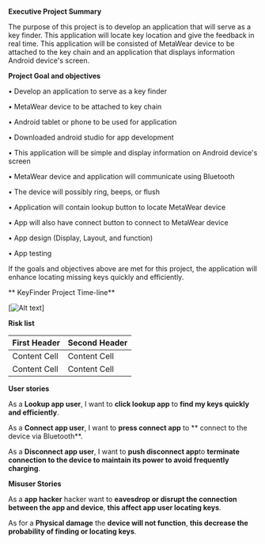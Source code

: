 **Executive Project Summary**

The purpose of this project is to develop an application that will serve as a key finder. 
This application will locate key location and give the feedback in real time. 
This application will be consisted of MetaWear device to be attached to the key chain and an application that displays information Android device's screen.

**Project Goal and objectives**

• Develop an application to serve as a key finder

• MetaWear device to be attached to key chain

• Android tablet or phone to be used for application

• Downloaded android studio for app development

• This application will be simple and display information on Android device's screen

• MetaWear device and application will communicate using Bluetooth

• The device will possibly ring, beeps, or flush 

• Application will contain lookup button to locate MetaWear device

• App will also have connect button to connect to MetaWear device

• App design (Display, Layout, and function)

• App testing

If the goals and objectives above are met for this project, 
the application will enhance locating missing keys quickly and efficiently.

** KeyFinder Project Time-line**

[![Alt text](/C:\Users\LenovoLap\Desktop\AndroidKeyFinderproject\ProjectTimeline.jpg?raw=true)]

**Risk list**


| First Header  | Second Header |
| ------------- | ------------- |
| Content Cell  | Content Cell  |
| Content Cell  | Content Cell  |

**User stories**

As a **Lookup app user**, I want to **click lookup app** to **find my keys quickly and efficiently**.

As a **Connect app user**, I want to **press connect app** to ** connect to the device via Bluetooth**.

As a **Disconnect app user**, I want to **push disconnect app**to **terminate connection to the device to maintain its power to avoid frequently charging**.


**Misuser Stories**

As a **app hacker** hacker want to **eavesdrop or disrupt the connection between the app and device**, **this affect app user locating keys**.

As for a **Physical damage** the **device will not function**, **this decrease the probability of finding or locating keys**.


